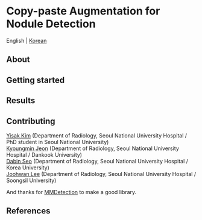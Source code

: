 # Copy-paste Augmentation for Nodule Detection

English | [Korean](https://github.com/seoulsky-field/copy-paste-nodule-detection/blob/main/README_KR.md)


## About

## Getting started

## Results

## Contributing
[Yisak Kim](https://github.com/yisakk) (Department of Radiology, Seoul National University Hospital / PhD student in Seoul National University)  
[Kyoungmin Jeon](https://github.com/seoulsky-field) (Department of Radiology, Seoul National University Hospital / Dankook University)  
[Dabin Seo](https://github.com/sodabeans) (Department of Radiology, Seoul National University Hospital / Korea University)  
[Joohwan Lee](https://github.com/JHwan96) (Department of Radiology, Seoul National University Hospital / Soongsil University) 

And thanks for [MMDetection](https://github.com/open-mmlab/mmdetection) to make a good library.

## References
